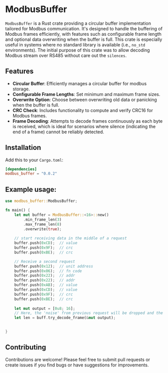 # ModbusBuffer

`ModbusBuffer` is a Rust crate providing a circular buffer implementation tailored for Modbus communication. 
It's designed to handle the buffering of Modbus frames efficiently, with features such as configurable frame length 
and optional data overwriting when the buffer is full. 
This crate is especially useful in systems where no standard library is available (i.e., `no_std` environments).
The initial purpose of this crate was to allow decoding Modbus stream over RS485 without care out the `silences`.

## Features

- **Circular Buffer**: Efficiently manages a circular buffer for modbus storage.
- **Configurable Frame Lengths**: Set minimum and maximum frame sizes.
- **Overwrite Option**: Choose between overwriting old data or panicking when the buffer is full.
- **CRC Check**: Includes functionality to compute and verify CRC16 for Modbus frames.
- **Frame Decoding**: Attempts to decode frames continuously as each byte is received, which is ideal 
for scenarios where silence (indicating the end of a frame) cannot be reliably detected.

## Installation

Add this to your `Cargo.toml`:

```toml
[dependencies]
modbus_buffer = "0.0.2"
```

## Example usage:

```rust
use modbus_buffer::ModbusBuffer;

fn main() {
    let mut buffer = ModbusBuffer::<16>::new()
        .min_frame_len(3)
        .max_frame_len(8)
        .overwrite(true);
    
    // start receiving data in the middle of a request
    buffer.push(0xCD);  // value
    buffer.push(0x9F);  // crc
    buffer.push(0xBE);  // crc

    // Receive a second request
    buffer.push(0x12);  // unit address
    buffer.push(0x06);  // fn code
    buffer.push(0x22);  // addr
    buffer.push(0x22);  // addr
    buffer.push(0xAB);  // value
    buffer.push(0xCD);  // value
    buffer.push(0x9F);  // crc
    buffer.push(0xBE);  // crc
    
    let mut output = [0u8; 16];
    // Here, the 'noise' from previous request will be dropped and the second request detected
    let len = buff.try_decode_frame(&mut output);

    
}
```

## Contributing

Contributions are welcome! Please feel free to submit pull requests or create issues if you find bugs 
or have suggestions for improvements.